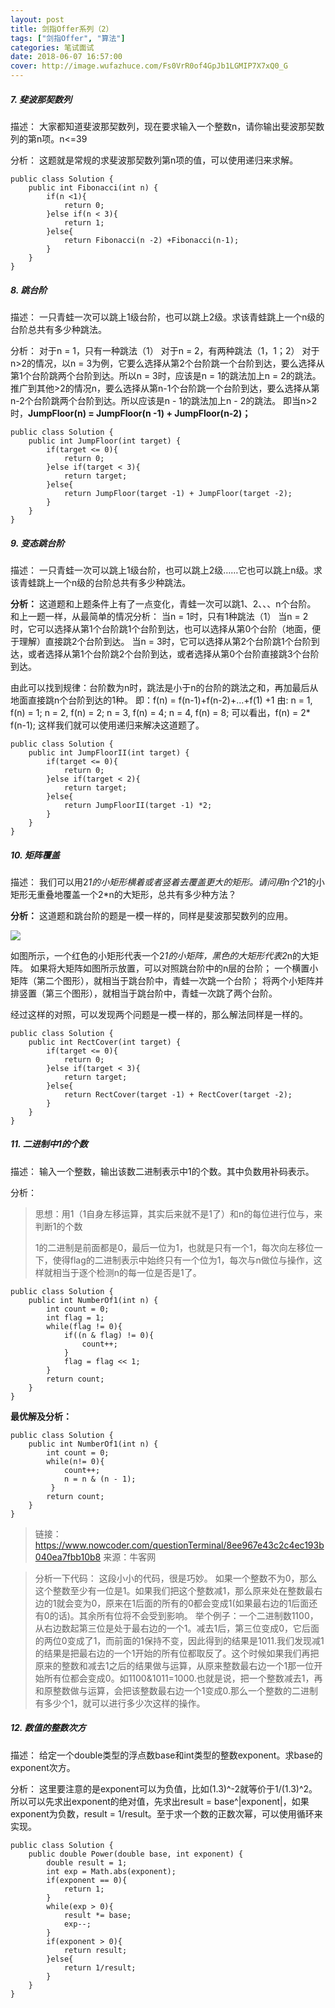 ```yaml
---
layout: post
title: 剑指Offer系列（2）
tags: ["剑指Offer", "算法"]
categories: 笔试面试
date: 2018-06-07 16:57:00
cover: http://image.wufazhuce.com/Fs0VrR0of4GpJb1LGMIP7X7xQ0_G
---
```

 
##### 7. 斐波那契数列

描述：
大家都知道斐波那契数列，现在要求输入一个整数n，请你输出斐波那契数列的第n项。n<=39

分析：
这题就是常规的求斐波那契数列第n项的值，可以使用递归来求解。

```
public class Solution {
    public int Fibonacci(int n) {
    	if(n <1){
    		return 0;
    	}else if(n < 3){
    		return 1;
    	}else{
    		return Fibonacci(n -2) +Fibonacci(n-1);
    	}
    }
}
```

##### 8. 跳台阶

描述：
一只青蛙一次可以跳上1级台阶，也可以跳上2级。求该青蛙跳上一个n级的台阶总共有多少种跳法。

分析：
对于n = 1，只有一种跳法（1）
对于n = 2，有两种跳法（1，1；2）
对于n>2的情况，以n = 3为例，它要么选择从第2个台阶跳一个台阶到达，要么选择从第1个台阶跳两个台阶到达。所以n = 3时，应该是n = 1的跳法加上n = 2的跳法。
推广到其他>2的情况n，要么选择从第n-1个台阶跳一个台阶到达，要么选择从第n-2个台阶跳两个台阶到达。所以应该是n - 1的跳法加上n - 2的跳法。
即当n>2时，**JumpFloor(n) = JumpFloor(n -1) + JumpFloor(n-2)；**

```
public class Solution {
    public int JumpFloor(int target) {
        if(target <= 0){
        	return 0;
        }else if(target < 3){
        	return target;
        }else{
        	return JumpFloor(target -1) + JumpFloor(target -2);
        }
    }
}
```

##### 9. 变态跳台阶

描述：
一只青蛙一次可以跳上1级台阶，也可以跳上2级……它也可以跳上n级。求该青蛙跳上一个n级的台阶总共有多少种跳法。

**分析：**
这道题和上题条件上有了一点变化，青蛙一次可以跳1、2、、、n个台阶。
和上一题一样，从最简单的情况分析：
当n = 1时，只有1种跳法（1）
当n = 2时，它可以选择从第1个台阶跳1个台阶到达，也可以选择从第0个台阶（地面，便于理解）直接跳2个台阶到达。
当n = 3时，它可以选择从第2个台阶跳1个台阶到达，或者选择从第1个台阶跳2个台阶到达，或者选择从第0个台阶直接跳3个台阶到达。

由此可以找到规律：台阶数为n时，跳法是小于n的台阶的跳法之和，再加最后从地面直接跳n个台阶到达的1种。
即：f(n) = f(n-1)+f(n-2)+...+f(1) +1
由:
n = 1, f(n) = 1;
n = 2, f(n) = 2;
n = 3, f(n) = 4;
n = 4, f(n) = 8;
可以看出，f(n) = 2* f(n-1);
这样我们就可以使用递归来解决这道题了。

```
public class Solution {
    public int JumpFloorII(int target) {
        if(target <= 0){
        	return 0;
        }else if(target < 2){
        	return target;
        }else{
        	return JumpFloorII(target -1) *2;
        }
    }
}
```

##### 10. 矩阵覆盖

描述：
我们可以用2*1的小矩形横着或者竖着去覆盖更大的矩形。请问用n个2*1的小矩形无重叠地覆盖一个2*n的大矩形，总共有多少种方法？

**分析：**
这道题和跳台阶的题是一模一样的，同样是斐波那契数列的应用。

![](https://i.loli.net/2018/11/06/5be188bf702ab.jpg)

如图所示，一个红色的小矩形代表一个2*1的小矩阵，黑色的大矩形代表2*n的大矩阵。
如果将大矩阵如图所示放置，可以对照跳台阶中的n层的台阶；
一个横置小矩阵（第二个图形），就相当于跳台阶中，青蛙一次跳一个台阶；
将两个小矩阵并排竖置（第三个图形），就相当于跳台阶中，青蛙一次跳了两个台阶。

经过这样的对照，可以发现两个问题是一模一样的，那么解法同样是一样的。

```
public class Solution {
    public int RectCover(int target) {
        if(target <= 0){
        	return 0;
        }else if(target < 3){
        	return target;
        }else{
        	return RectCover(target -1) + RectCover(target -2);
        }
    }
}
```

##### 11. 二进制中1的个数

描述：
输入一个整数，输出该数二进制表示中1的个数。其中负数用补码表示。

分析：
> 思想：用1（1自身左移运算，其实后来就不是1了）和n的每位进行位与，来判断1的个数
> 
> 1的二进制是前面都是0，最后一位为1，也就是只有一个1，每次向左移位一下，使得flag的二进制表示中始终只有一个位为1，每次与n做位与操作，这样就相当于逐个检测n的每一位是否是1了。

```
public class Solution {
    public int NumberOf1(int n) {
    	int count = 0;
    	int flag = 1;
    	while(flag != 0){
    		if((n & flag) != 0){
    			count++;
    		}
    		flag = flag << 1;
    	}
    	return count;
    }
}
```

**最优解及分析：**

```
public class Solution {
    public int NumberOf1(int n) {
        int count = 0;
        while(n!= 0){
            count++;
            n = n & (n - 1);
         }
        return count;
    }
}
```

> 链接：https://www.nowcoder.com/questionTerminal/8ee967e43c2c4ec193b040ea7fbb10b8
来源：牛客网

>分析一下代码： 这段小小的代码，很是巧妙。
如果一个整数不为0，那么这个整数至少有一位是1。如果我们把这个整数减1，那么原来处在整数最右边的1就会变为0，原来在1后面的所有的0都会变成1(如果最右边的1后面还有0的话)。其余所有位将不会受到影响。
举个例子：一个二进制数1100，从右边数起第三位是处于最右边的一个1。减去1后，第三位变成0，它后面的两位0变成了1，而前面的1保持不变，因此得到的结果是1011.我们发现减1的结果是把最右边的一个1开始的所有位都取反了。这个时候如果我们再把原来的整数和减去1之后的结果做与运算，从原来整数最右边一个1那一位开始所有位都会变成0。如1100&1011=1000.也就是说，把一个整数减去1，再和原整数做与运算，会把该整数最右边一个1变成0.那么一个整数的二进制有多少个1，就可以进行多少次这样的操作。

##### 12. 数值的整数次方

描述：
给定一个double类型的浮点数base和int类型的整数exponent。求base的exponent次方。

分析：
这里要注意的是exponent可以为负值，比如(1.3)^-2就等价于1/(1.3)^2。所以可以先求出exponent的绝对值，先求出result = base^|exponent|，如果exponent为负数，result = 1/result。至于求一个数的正数次幂，可以使用循环来实现。

```
public class Solution {
    public double Power(double base, int exponent) {
    	double result = 1;
    	int exp = Math.abs(exponent);
    	if(exponent == 0){
    		return 1;
    	}
    	while(exp > 0){
    		result *= base;
    		exp--;
    	}
    	if(exponent > 0){
    		return result;
    	}else{
    		return 1/result;
    	}
    }
}
```

